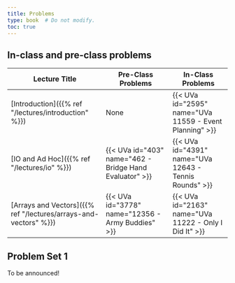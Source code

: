 ```yaml
---
title: Problems
type: book  # Do not modify.
toc: true
---
```


## In-class and pre-class problems

| Lecture Title                                                    | Pre-Class Problems                                      | In-Class Problems                                       |
|------------------------------------------------------------------|---------------------------------------------------------|---------------------------------------------------------|
| [Introduction]({{% ref "/lectures/introduction" %}})             | None                                                    | {{< UVa id="2595" name="UVa 11559 - Event Planning" >}} |
| [IO and Ad Hoc]({{% ref "/lectures/io" %}})                      | {{< UVa id="403" name="462 - Bridge Hand Evaluator" >}} | {{< UVa id="4391" name="UVa 12643 - Tennis Rounds" >}}  |
| [Arrays and Vectors]({{% ref "/lectures/arrays-and-vectors" %}}) | {{< UVa id="3778" name="12356 - Army Buddies" >}}       | {{< UVa id="2163"  name="UVa 11222 - Only I Did It" >}} |

## Problem Set 1

To be announced!

